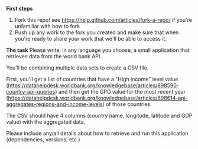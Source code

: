 **First steps**

 1. Fork this repo! see https://help.github.com/articles/fork-a-repo/ if you're unfamiliar with how to fork
 2. Push up any work to the fork you created and make sure that when you're ready to share your work that we'll be able to access it.

**The task**
Please write, in any language you choose, a small application that retrieves data from the world bank API.

You'll be combining multiple data sets to create a CSV file.

First, you'll get a list of countries that have a "High income" level value (https://datahelpdesk.worldbank.org/knowledgebase/articles/898590-country-api-queries) and then get the GPD value for the most recent year (https://datahelpdesk.worldbank.org/knowledgebase/articles/898614-api-aggregates-regions-and-income-levels) of those countries.

The CSV should have 4 columns (country name, longitude, latitude and GDP value) with the aggregated data.

Please include any/all details about how to retrieve and run this application (dependencies, versions, etc.)